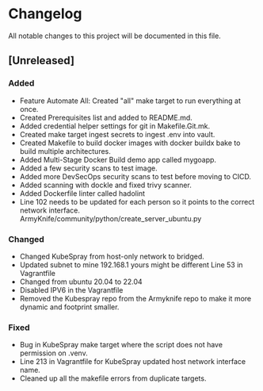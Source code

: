 # Changelog

All notable changes to this project will be documented in this file.

## [Unreleased]

### Added
- Feature Automate All: Created "all" make target to run everything at once.
- Created Prerequisites list and added to README.md.
- Added credential helper settings for git in Makefile.Git.mk.
- Created make target ingest secrets to ingest .env into vault.
- Created Makefile to build docker images with docker buildx bake to build multiple architectures.
- Added Multi-Stage Docker Build demo app called mygoapp.
- Added a few security scans to test image.
- Added more DevSecOps security scans to test before moving to CICD.
- Added scanning with dockle and fixed trivy scanner.
- Added Dockerfile linter called hadolint
- Line 102 needs to be updated for each person so it points to the correct network interface.
  ArmyKnife/community/python/create_server_ubuntu.py

### Changed
- Changed KubeSpray from host-only network to bridged. 
- Updated subnet to mine 192.168.1 yours might be different Line 53 in Vagrantfile
- Changed from ubuntu 20.04 to 22.04
- Disabled IPV6 in the Vagrantfile
- Removed the Kubespray repo from the Armyknife repo to make it more dynamic and footprint smaller.

### Fixed
- Bug in KubeSpray make target where the script does not have permission on .venv.
- Line 213 in Vagrantfile for KubeSpray updated host network interface name.
- Cleaned up all the makefile errors from duplicate targets.



